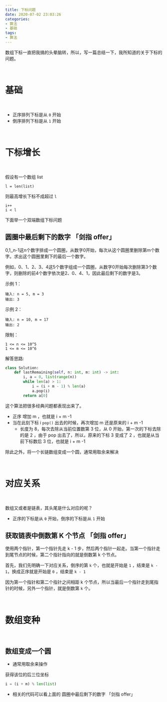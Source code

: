 ```yaml
---
title: 下标问题
date: 2020-07-02 23:03:26
categories:
- 算法
- 基础
tags:
- 算法
---
```

数组下标一直把我搞的头晕脑转，所以，写一篇总结一下，我所知道的关于下标的问题。

<!-- more -->

<br/>

# 基础

<br/>

- 正序排列下标是从 `0` 开始
- 倒序排列下标是从 `1` 开始

<br/>

# 下标增长

<br/>

假设有一个数组 list

	l = len(list)

则最高增长下标不成超过 `l`

	i++
	i < l

下面举一个双端数组下标问题

## 圆圈中最后剩下的数字 「剑指 offer」

0,1,,n-1这n个数字排成一个圆圈，从数字0开始，每次从这个圆圈里删除第m个数字。求出这个圆圈里剩下的最后一个数字。

例如，0、1、2、3、4这5个数字组成一个圆圈，从数字0开始每次删除第3个数字，则删除的前4个数字依次是2、0、4、1，因此最后剩下的数字是3。

示例 1：

	输入: n = 5, m = 3
	输出: 3

示例 2：

	输入: n = 10, m = 17
	输出: 2

限制：

	1 <= n <= 10^5
	1 <= m <= 10^6

解答思路:

```python
class Solution:
    def lastRemaining(self, n: int, m: int) -> int:
        i, a = 0, list(range(n))
        while len(a) > 1:
            i = (i + m - 1) % len(a)
            a.pop(i)
        return a[0]
```

这个算法把很多经典问题都表现出来了。

- 正序 增加 m ，也就是 i + m -1
- 当在此刻下标 i  `pop()` 出去的时候，再次增加 m 还是原来的 i + m -1
	- 长度为 8，每次去除从当前位置数第 3 位，从 0 开始，第一次的下标去除的是 2 ，由于 pop 出去了，所以，原来的下标 3 变成了 2 ，也就是从当前下标数后 3 位，也就是 i + m -1

除此之外，将一个长链数组变成一个圆，通常用取余来解决

<br/>

# 对应关系

<br/>

数组又或者是链表，其头尾是什么对应的呢？

- 正序的下标是从 `0` 开始，倒序的下标是从 `1` 开始

## 获取链表中倒数第 K 个节点 「剑指 offer」

使用两个指针，第一个指针先走 k - 1 步，然后两个指针一起走。当第一个指针走到尾节点的时候，第二个指针指向的就是倒数第 k 个节点。

首先，我们先明确一下对应关系，倒序的第 `k` 个，也就是开始是 `1` ，结束是 `k - 1`，换成正序就是开始是 `0` ，结束是 `k - 1`

因为第一个指针和第二个指针之间相距 k 个节点，所以当最后一个指针走到尾指针的时候，另外一个指针，就是倒数第 `k` 个。

<br/>

# 数组变种

<br/>

## 数组变成一个圆

- 通常用取余来操作

获得该位的后三位坐标

```python
i = (i + m) % len(list)
```

- 相关的代码可以看上面的 圆圈中最后剩下的数字 「剑指 offer」